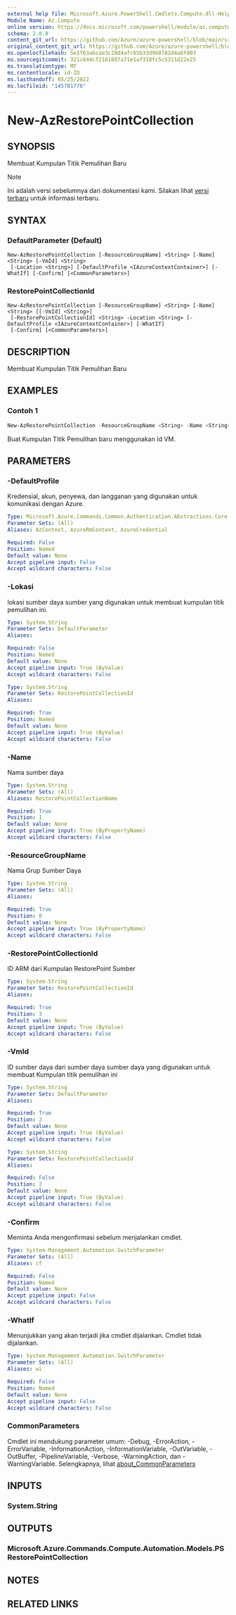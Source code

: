 ```yaml
---
external help file: Microsoft.Azure.PowerShell.Cmdlets.Compute.dll-Help.xml
Module Name: Az.Compute
online version: https://docs.microsoft.com/powershell/module/az.compute/new-azrestorepointcollection
schema: 2.0.0
content_git_url: https://github.com/Azure/azure-powershell/blob/main/src/Compute/Compute/help/New-AzRestorePointCollection.md
original_content_git_url: https://github.com/Azure/azure-powershell/blob/main/src/Compute/Compute/help/New-AzRestorePointCollection.md
ms.openlocfilehash: 5e1f63abcae3c28d4afc85b33d960782d4a8fd03
ms.sourcegitcommit: 321c644cf2161807a71e1af318fc5c5311d22e25
ms.translationtype: MT
ms.contentlocale: id-ID
ms.lasthandoff: 05/25/2022
ms.locfileid: "145781776"
---
```

# New-AzRestorePointCollection

## SYNOPSIS
Membuat Kumpulan Titik Pemulihan Baru

> [!NOTE]
>Ini adalah versi sebelumnya dari dokumentasi kami. Silakan lihat [versi terbaru](/powershell/module/az.compute/new-azrestorepointcollection) untuk informasi terbaru.

## SYNTAX

### DefaultParameter (Default)
```
New-AzRestorePointCollection [-ResourceGroupName] <String> [-Name] <String> [-VmId] <String>
 [-Location <String>] [-DefaultProfile <IAzureContextContainer>] [-WhatIf] [-Confirm] [<CommonParameters>]
```

### RestorePointCollectionId
```
New-AzRestorePointCollection [-ResourceGroupName] <String> [-Name] <String> [[-VmId] <String>]
 [-RestorePointCollectionId] <String> -Location <String> [-DefaultProfile <IAzureContextContainer>] [-WhatIf]
 [-Confirm] [<CommonParameters>]
```

## DESCRIPTION
Membuat Kumpulan Titik Pemulihan Baru

## EXAMPLES

### Contoh 1
```powershell
New-AzRestorePointCollection -ResourceGroupName <String> -Name <String> -VmId <String>
```

Buat Kumpulan Titik Pemulihan baru menggunakan Id VM.

## PARAMETERS

### -DefaultProfile
Kredensial, akun, penyewa, dan langganan yang digunakan untuk komunikasi dengan Azure.

```yaml
Type: Microsoft.Azure.Commands.Common.Authentication.Abstractions.Core.IAzureContextContainer
Parameter Sets: (All)
Aliases: AzContext, AzureRmContext, AzureCredential

Required: False
Position: Named
Default value: None
Accept pipeline input: False
Accept wildcard characters: False
```

### -Lokasi
lokasi sumber daya sumber yang digunakan untuk membuat kumpulan titik pemulihan ini.

```yaml
Type: System.String
Parameter Sets: DefaultParameter
Aliases:

Required: False
Position: Named
Default value: None
Accept pipeline input: True (ByValue)
Accept wildcard characters: False
```

```yaml
Type: System.String
Parameter Sets: RestorePointCollectionId
Aliases:

Required: True
Position: Named
Default value: None
Accept pipeline input: True (ByValue)
Accept wildcard characters: False
```

### -Name
Nama sumber daya

```yaml
Type: System.String
Parameter Sets: (All)
Aliases: RestorePointCollectionName

Required: True
Position: 1
Default value: None
Accept pipeline input: True (ByPropertyName)
Accept wildcard characters: False
```

### -ResourceGroupName
Nama Grup Sumber Daya

```yaml
Type: System.String
Parameter Sets: (All)
Aliases:

Required: True
Position: 0
Default value: None
Accept pipeline input: True (ByPropertyName)
Accept wildcard characters: False
```

### -RestorePointCollectionId
ID ARM dari Kumpulan RestorePoint Sumber

```yaml
Type: System.String
Parameter Sets: RestorePointCollectionId
Aliases:

Required: True
Position: 3
Default value: None
Accept pipeline input: True (ByValue)
Accept wildcard characters: False
```

### -VmId
ID sumber daya dari sumber daya sumber daya yang digunakan untuk membuat Kumpulan titik pemulihan ini

```yaml
Type: System.String
Parameter Sets: DefaultParameter
Aliases:

Required: True
Position: 2
Default value: None
Accept pipeline input: True (ByValue)
Accept wildcard characters: False
```

```yaml
Type: System.String
Parameter Sets: RestorePointCollectionId
Aliases:

Required: False
Position: 2
Default value: None
Accept pipeline input: True (ByValue)
Accept wildcard characters: False
```

### -Confirm
Meminta Anda mengonfirmasi sebelum menjalankan cmdlet.

```yaml
Type: System.Management.Automation.SwitchParameter
Parameter Sets: (All)
Aliases: cf

Required: False
Position: Named
Default value: None
Accept pipeline input: False
Accept wildcard characters: False
```

### -WhatIf
Menunjukkan yang akan terjadi jika cmdlet dijalankan.
Cmdlet tidak dijalankan.

```yaml
Type: System.Management.Automation.SwitchParameter
Parameter Sets: (All)
Aliases: wi

Required: False
Position: Named
Default value: None
Accept pipeline input: False
Accept wildcard characters: False
```

### CommonParameters
Cmdlet ini mendukung parameter umum: -Debug, -ErrorAction, -ErrorVariable, -InformationAction, -InformationVariable, -OutVariable, -OutBuffer, -PipelineVariable, -Verbose, -WarningAction, dan -WarningVariable. Selengkapnya, lihat [about_CommonParameters](http://go.microsoft.com/fwlink/?LinkID=113216)

## INPUTS

### System.String

## OUTPUTS

### Microsoft.Azure.Commands.Compute.Automation.Models.PSRestorePointCollection

## NOTES

## RELATED LINKS
